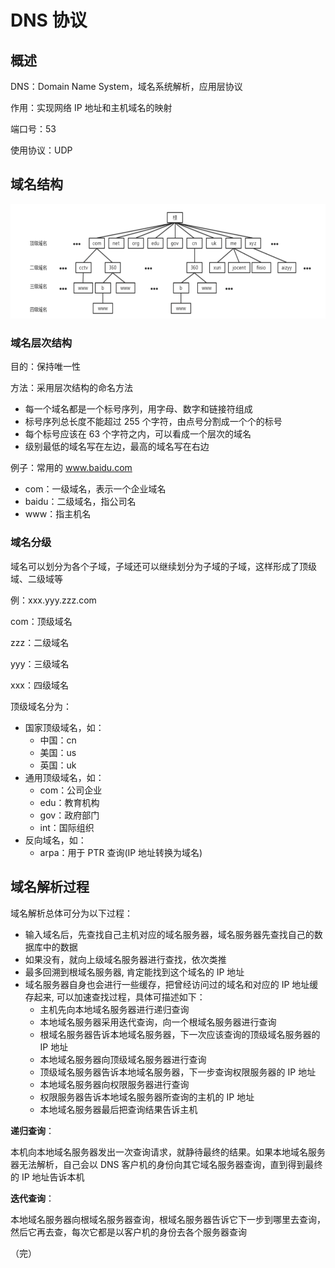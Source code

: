 # DNS 协议

## 概述

DNS：Domain Name System，域名系统解析，应用层协议

作用：实现网络 IP 地址和主机域名的映射 

端口号：53

使用协议：UDP

## 域名结构

![dns](./images/dns.png)

### 域名层次结构

目的：保持唯一性

方法：采用层次结构的命名方法

+ 每一个域名都是一个标号序列，用字母、数字和链接符组成
+ 标号序列总长度不能超过 255 个字符，由点号分割成一个个的标号
+ 每个标号应该在 63 个字符之内，可以看成一个层次的域名
+ 级别最低的域名写在左边，最高的域名写在右边

例子：常用的 www.baidu.com

+ com：一级域名，表示一个企业域名
+ baidu：二级域名，指公司名
+ www：指主机名

### 域名分级

域名可以划分为各个子域，子域还可以继续划分为子域的子域，这样形成了顶级域、二级域等

例：xxx.yyy.zzz.com

com：顶级域名

zzz：二级域名

yyy：三级域名

xxx：四级域名

顶级域名分为：

+ 国家顶级域名，如：
  + 中国：cn
  + 美国：us
  + 英国：uk
+ 通用顶级域名，如：
  + com：公司企业
  + edu：教育机构
  + gov：政府部门
  + int：国际组织
+ 反向域名，如：
  + arpa：用于 PTR 查询(IP 地址转换为域名)

## 域名解析过程

域名解析总体可分为以下过程：

+ 输入域名后，先查找自己主机对应的域名服务器，域名服务器先查找自己的数据库中的数据
+ 如果没有，就向上级域名服务器进行查找，依次类推
+ 最多回溯到根域名服务器, 肯定能找到这个域名的 IP 地址
+ 域名服务器自身也会进行一些缓存，把曾经访问过的域名和对应的 IP 地址缓存起来, 可以加速查找过程，具体可描述如下：
  + 主机先向本地域名服务器进行递归查询
  + 本地域名服务器采用迭代查询，向一个根域名服务器进行查询
  + 根域名服务器告诉本地域名服务器，下一次应该查询的顶级域名服务器的 IP 地址
  + 本地域名服务器向顶级域名服务器进行查询
  + 顶级域名服务器告诉本地域名服务器，下一步查询权限服务器的 IP 地址
  + 本地域名服务器向权限服务器进行查询
  + 权限服务器告诉本地域名服务器所查询的主机的 IP 地址
  + 本地域名服务器最后把查询结果告诉主机

**递归查询**：

 本机向本地域名服务器发出一次查询请求，就静待最终的结果。如果本地域名服务器无法解析，自己会以 DNS 客户机的身份向其它域名服务器查询，直到得到最终的 IP 地址告诉本机 

**迭代查询**：

 本地域名服务器向根域名服务器查询，根域名服务器告诉它下一步到哪里去查询，然后它再去查，每次它都是以客户机的身份去各个服务器查询 

（完）





